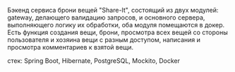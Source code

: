Бэкенд сервиса брони вещей "Share-It", состоящий из двух модулей: gateway, делающего валидацию запросов, и основного сервера, выполняющего логику их обработки, оба модуля помещаются в докер. Есть функция создания вещи, брони, просмотра всех вещей со стороны пользователя и хозяина вещи с разным доступом, написания и просмотра комментариев к взятой вещи.

стек: Spring Boot, Hibernate, PostgreSQL, Mockito, Docker
